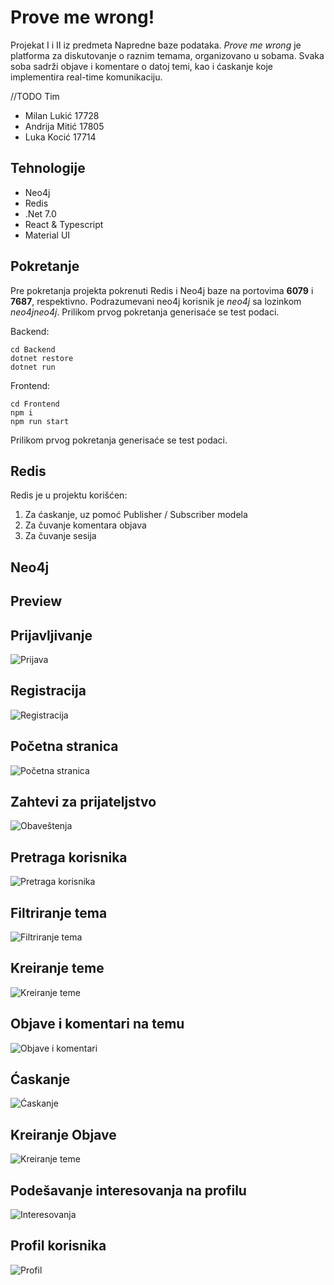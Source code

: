 # Prove me wrong!

Projekat I i II iz predmeta Napredne baze podataka. _Prove me wrong_ je platforma za diskutovanje o raznim temama, organizovano u sobama. Svaka soba sadrži objave i komentare o datoj temi, kao i ćaskanje koje implementira real-time komunikaciju.

//TODO Tim

- Milan Lukić 17728
- Andrija Mitić 17805
- Luka Kocić 17714

## Tehnologije

- Neo4j
- Redis
- .Net 7.0
- React & Typescript
- Material UI

## Pokretanje

Pre pokretanja projekta pokrenuti Redis i Neo4j baze na portovima **6079** i **7687**, respektivno. Podrazumevani neo4j korisnik je _neo4j_ sa lozinkom _neo4jneo4j_.
Prilikom prvog pokretanja generisaće se test podaci.

Backend:

```
cd Backend
dotnet restore
dotnet run
```

Frontend:

```
cd Frontend
npm i
npm run start
```

Prilikom prvog pokretanja generisaće se test podaci.

## Redis

Redis je u projektu korišćen:

1. Za ćaskanje, uz pomoć Publisher / Subscriber modela
2. Za čuvanje komentara objava
3. Za čuvanje sesija

## Neo4j

## Preview

## Prijavljivanje

![Prijava](/assets/Screenshot_7.jpg)

## Registracija

![Registracija](/assets/Screenshot_8.jpg)

## Početna stranica

![Početna stranica](/assets/Screenshot_4.jpg)

## Zahtevi za prijateljstvo

![Obaveštenja](/assets/Screenshot_3.jpg)

## Pretraga korisnika

![Pretraga korisnika](/assets/Screenshot_2.jpg)

## Filtriranje tema

![Filtriranje tema](/assets/Screenshot_9.jpg)

## Kreiranje teme

![Kreiranje teme](/assets/Screenshot_5.jpg)

## Objave i komentari na temu

![Objave i komentari](/assets/Screenshot_16.jpg)

## Ćaskanje

![Ćaskanje](/assets/Screenshot_15.jpg)

## Kreiranje Objave

![Kreiranje teme](/assets/Screenshot_10.jpg)

## Podešavanje interesovanja na profilu

![Interesovanja](/assets/Screenshot_11.jpg)

## Profil korisnika

![Profil](/assets/Screenshot_12.jpg)
